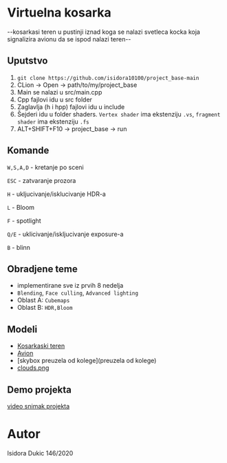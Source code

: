 # Virtuelna kosarka
--kosarkasi teren u pustinji iznad koga se nalazi svetleca kocka koja signalizira avionu da se ispod nalazi teren--

## Uputstvo
1. `git clone https://github.com/isidora10100/project_base-main`
2. CLion -> Open -> path/to/my/project_base
3. Main se nalazi u src/main.cpp
4. Cpp fajlovi idu u src folder
5. Zaglavlja (h i hpp) fajlovi idu u include
6. Šejderi idu u folder shaders. `Vertex shader` ima ekstenziju `.vs`, `fragment shader` ima ekstenziju `.fs`
7. ALT+SHIFT+F10 -> project_base -> run

## Komande
`W,S,A,D` - kretanje po sceni

`ESC` - zatvaranje prozora


`H`  - ukljucivanje/isklucivanje HDR-a

`L` - Bloom

`F` - spotlight

`Q/E` - uklicivanje/iskljucivanje exposure-a

`B` - blinn

  
## Obradjene teme
* implementirane sve iz prvih 8 nedelja
* `Blending`, `Face culling`, `Advanced lighting`
* Oblast A: `Cubemaps`
* Oblast B: `HDR,Bloom`

## Modeli
* [Kosarkaski teren](https://www.cgtrader.com/free-3d-models/sports/game/simple-basketball-court)
* [Avion](https://rigmodels.com/model.php?view=Airbus_Plane-3d-model__ITFKVZUC09SUAH59BWB1PENPK&searchkeyword=plane%20.obj%20free&manualsearch=1)
* [skybox preuzela od kolege](preuzela od kolege)
* [clouds.png](https://pngtree.com/free-cloud-png)

## Demo projekta
[video snimak projekta](https://youtu.be/iXyFJNCClnc)

# Autor
Isidora Dukic 146/2020
